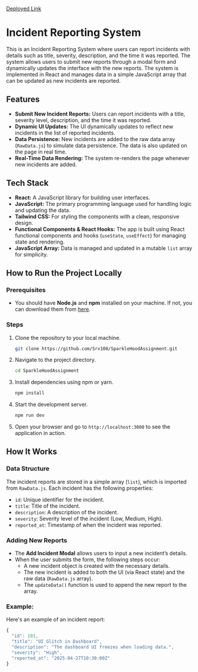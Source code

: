[Deployed Link](https://sparkle-hood-assignment-rose.vercel.app/)

# Incident Reporting System

This is an Incident Reporting System where users can report incidents with details such as title, severity, description, and the time it was reported. The system allows users to submit new reports through a modal form and dynamically updates the interface with the new reports. The system is implemented in React and manages data in a simple JavaScript array that can be updated as new incidents are reported.

## Features
- **Submit New Incident Reports:** Users can report incidents with a title, severity level, description, and the time it was reported.
- **Dynamic UI Updates:** The UI dynamically updates to reflect new incidents in the list of reported incidents.
- **Data Persistence:** New incidents are added to the raw data array (`RawData.js`) to simulate data persistence. The data is also updated on the page in real time.
- **Real-Time Data Rendering:** The system re-renders the page whenever new incidents are added.

## Tech Stack
- **React:** A JavaScript library for building user interfaces.
- **JavaScript:** The primary programming language used for handling logic and updating the data.
- **Tailwind CSS:** For styling the components with a clean, responsive design.
- **Functional Components & React Hooks:** The app is built using React functional components and hooks (`useState`, `useEffect`) for managing state and rendering.
- **JavaScript Array:** Data is managed and updated in a mutable `list` array for simplicity.

## How to Run the Project Locally

### Prerequisites
- You should have **Node.js** and **npm** installed on your machine. If not, you can download them from [here](https://nodejs.org/).

### Steps
1. Clone the repository to your local machine.
    ```bash
    git clone https://github.com/Srv108/SparkleHoodAssignment.git
    ```

2. Navigate to the project directory.
    ```bash
    cd SparkleHoodAssignment
    ```

3. Install dependencies using npm or yarn.
    ```bash
    npm install
    ```

4. Start the development server.
    ```bash
    npm run dev
   
    ```

5. Open your browser and go to `http://localhost:3000` to see the application in action.

## How It Works

### Data Structure
The incident reports are stored in a simple array (`list`), which is imported from `RawData.js`. Each incident has the following properties:
- `id`: Unique identifier for the incident.
- `title`: Title of the incident.
- `description`: A description of the incident.
- `severity`: Severity level of the incident (Low, Medium, High).
- `reported_at`: Timestamp of when the incident was reported.

### Adding New Reports
- The **Add Incident Modal** allows users to input a new incident’s details.
- When the user submits the form, the following steps occur:
  - A new incident object is created with the necessary details.
  - The new incident is added to both the UI (via React state) and the raw data (`RawData.js` array).
  - The `updateData()` function is used to append the new report to the array.

### Example:
Here's an example of an incident report:
```javascript
{
  "id": 101,
  "title": "UI Glitch in Dashboard",
  "description": "The dashboard UI freezes when loading data.",
  "severity": "High",
  "reported_at": "2025-04-27T10:30:00Z"
}
